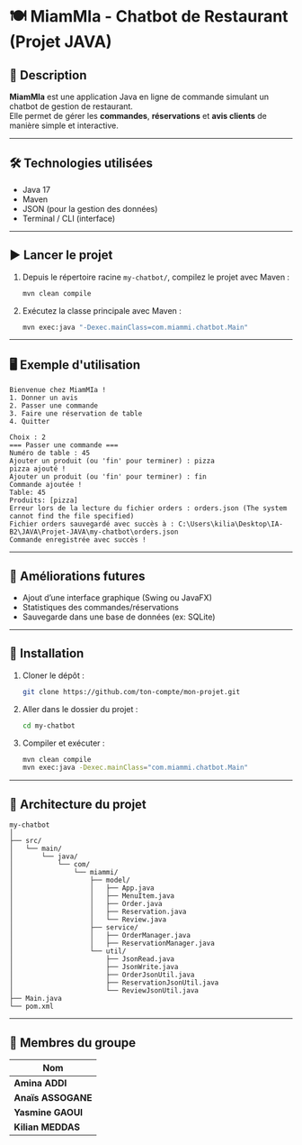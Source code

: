 # 🍽️ MiamMIa - Chatbot de Restaurant (Projet JAVA)

## 📌 Description

**MiamMIa** est une application Java en ligne de commande simulant un chatbot de gestion de restaurant.  
Elle permet de gérer les **commandes**, **réservations** et **avis clients** de manière simple et interactive.

---

## 🛠️ Technologies utilisées

- Java 17
- Maven
- JSON (pour la gestion des données)
- Terminal / CLI (interface)

---

## ▶️ Lancer le projet

1. Depuis le répertoire racine `my-chatbot/`, compilez le projet avec Maven :

   ```bash
   mvn clean compile
   ```

2. Exécutez la classe principale avec Maven :

   ```bash
   mvn exec:java "-Dexec.mainClass=com.miammi.chatbot.Main"
   ```

---

## 🖥️ Exemple d'utilisation

```plaintext
Bienvenue chez MiamMIa !
1. Donner un avis
2. Passer une commande
3. Faire une réservation de table
4. Quitter

Choix : 2
=== Passer une commande ===
Numéro de table : 45
Ajouter un produit (ou 'fin' pour terminer) : pizza
pizza ajouté !
Ajouter un produit (ou 'fin' pour terminer) : fin
Commande ajoutée !
Table: 45
Produits: [pizza]
Erreur lors de la lecture du fichier orders : orders.json (The system cannot find the file specified)
Fichier orders sauvegardé avec succès à : C:\Users\kilia\Desktop\IA-B2\JAVA\Projet-JAVA\my-chatbot\orders.json
Commande enregistrée avec succès !
```

---

## 🚀 Améliorations futures

- Ajout d’une interface graphique (Swing ou JavaFX)
- Statistiques des commandes/réservations
- Sauvegarde dans une base de données (ex: SQLite)

---

## 🧩 Installation

1. Cloner le dépôt :

   ```bash
   git clone https://github.com/ton-compte/mon-projet.git
   ```

2. Aller dans le dossier du projet :

   ```bash
   cd my-chatbot
   ```

3. Compiler et exécuter :

   ```bash
   mvn clean compile
   mvn exec:java -Dexec.mainClass="com.miammi.chatbot.Main"
   ```

---

## 🧱 Architecture du projet

```plaintext
my-chatbot
│
├── src/
│   └── main/
│       └── java/
│           └── com/
│               └── miammi/
│                   ├── model/
│                   │   ├── App.java
│                   │   ├── MenuItem.java
│                   │   ├── Order.java
│                   │   ├── Reservation.java
│                   │   └── Review.java
│                   ├── service/
│                   │   ├── OrderManager.java
│                   │   ├── ReservationManager.java
│                   └── util/
│                       ├── JsonRead.java
│                       ├── JsonWrite.java
│                       ├── OrderJsonUtil.java
│                       ├── ReservationJsonUtil.java
│                       └── ReviewJsonUtil.java
├── Main.java
└── pom.xml
```

---

## 👥 Membres du groupe

| Nom               |
|-------------------|
| **Amina ADDI**    |
| **Anaïs ASSOGANE**|
| **Yasmine GAOUI** |
| **Kilian MEDDAS** |


